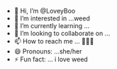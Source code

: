 - 👋 Hi, I’m @LoveyBoo
- 👀 I’m interested in ...weed
- 🌱 I’m currently learning ...
- 💞️ I’m looking to collaborate on ...
- 📫 How to reach me ... 🤷🏾‍♀️ 
- 😄 Pronouns: ...she/her
- ⚡ Fun fact: ... i love weed 

<!---
LoveyBoo/LoveyBoo is a ✨ special ✨ repository because its `README.md` (this file) appears on your GitHub profile.
You can click the Preview link to take a look at your changes.
--->
